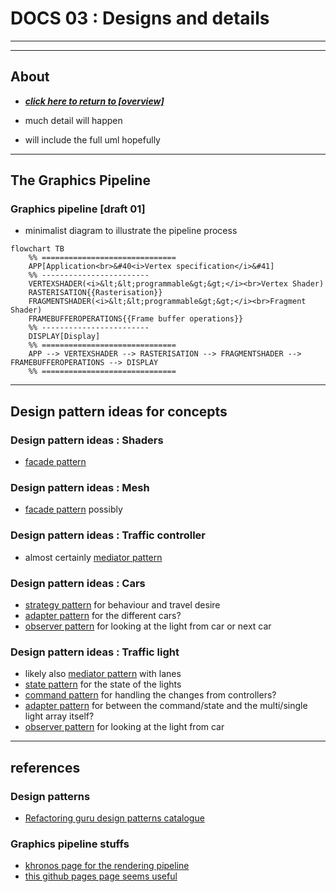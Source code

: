 # DOCS 03 : Designs and details

---
---

## About

* [***click here to return to [overview]***](./docs_00_overview.md#docs-03--detailed-designs-etc)

* much detail will happen
* will include the full uml hopefully

---

## The Graphics Pipeline

### Graphics pipeline [draft 01]

* minimalist diagram to illustrate the pipeline process

```mermaid
flowchart TB
    %% ==============================
    APP[Application<br>&#40<i>Vertex specification</i>&#41]
    %% ------------------------
    VERTEXSHADER(<i>&lt;&lt;programmable&gt;&gt;</i><br>Vertex Shader)
    RASTERISATION{{Rasterisation}}
    FRAGMENTSHADER(<i>&lt;&lt;programmable&gt;&gt;</i><br>Fragment Shader)
    FRAMEBUFFEROPERATIONS{{Frame buffer operations}}
    %% ------------------------
    DISPLAY[Display]
    %% ==============================
    APP --> VERTEXSHADER --> RASTERISATION --> FRAGMENTSHADER --> FRAMEBUFFEROPERATIONS --> DISPLAY
    %% ==============================
```

---

## Design pattern ideas for concepts

### Design pattern ideas : Shaders

* [facade pattern](https://refactoring.guru/design-patterns/facade)

### Design pattern ideas : Mesh

* [facade pattern](https://refactoring.guru/design-patterns/facade) possibly

### Design pattern ideas : Traffic controller

* almost certainly [mediator pattern](https://refactoring.guru/design-patterns/mediator)

### Design pattern ideas : Cars

* [strategy pattern](https://refactoring.guru/design-patterns/strategy) for behaviour and travel desire
* [adapter pattern](https://refactoring.guru/design-patterns/adapter) for the different cars?
* [observer pattern](https://refactoring.guru/design-patterns/observer) for looking at the light from car or next car

### Design pattern ideas : Traffic light

* likely also [mediator pattern](https://refactoring.guru/design-patterns/mediator) with lanes
* [state pattern](https://refactoring.guru/design-patterns/state) for the state of the lights
* [command pattern](https://refactoring.guru/design-patterns/command) for handling the changes from controllers?
* [adapter pattern](https://refactoring.guru/design-patterns/adapter) for between the command/state and the multi/single light array itself?
* [observer pattern](https://refactoring.guru/design-patterns/observer) for looking at the light from car

---

## references

### Design patterns

* [Refactoring guru design patterns catalogue](https://refactoring.guru/design-patterns/catalog)

### Graphics pipeline stuffs

* [khronos page for the rendering pipeline](https://www.khronos.org/opengl/wiki/Rendering_Pipeline_Overview)
* [this github pages page seems useful](https://kenny-designs.github.io/zim-websites/opengl/Shaders_and_the_Rendering_Pipeline.html)